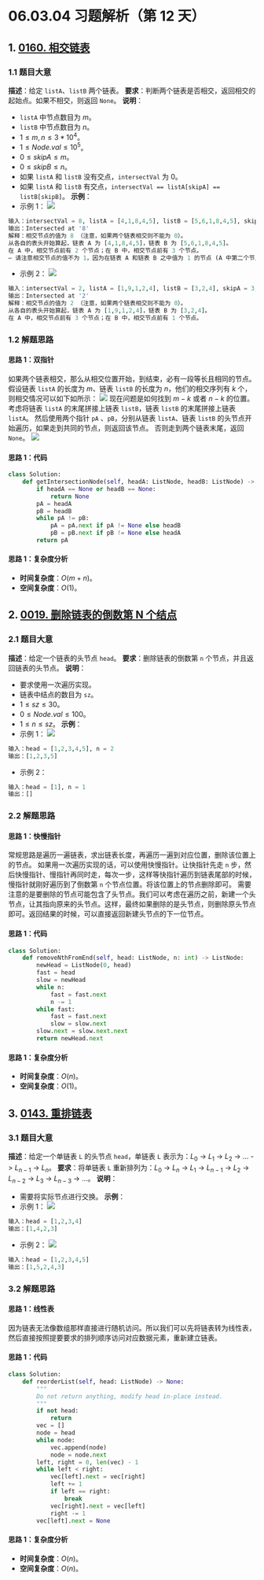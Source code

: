 # 06.03.04 习题解析（第 12 天）
## 1. [0160. 相交链表](https://leetcode.cn/problems/intersection-of-two-linked-lists/)
### 1.1 题目大意
**描述**：给定 `listA`、`listB` 两个链表。
**要求**：判断两个链表是否相交，返回相交的起始点。如果不相交，则返回 `None`。
**说明**：
- `listA` 中节点数目为 $m$。
- `listB` 中节点数目为 $n$。
- $1 \le m, n \le 3 * 10^4$。
- $1 \le Node.val \le 10^5$。
- $0 \le skipA \le m$。
- $0 \le skipB \le n$。
- 如果 `listA` 和 `listB` 没有交点，`intersectVal` 为 $0$。
- 如果 `listA` 和 `listB` 有交点，`intersectVal == listA[skipA] == listB[skipB]`。
**示例**：
- 示例 1：
![](https://assets.leetcode.com/uploads/2018/12/13/160_example_1.png)
```python
输入：intersectVal = 8, listA = [4,1,8,4,5], listB = [5,6,1,8,4,5], skipA = 2, skipB = 3
输出：Intersected at '8'
解释：相交节点的值为 8 （注意，如果两个链表相交则不能为 0）。
从各自的表头开始算起，链表 A 为 [4,1,8,4,5]，链表 B 为 [5,6,1,8,4,5]。
在 A 中，相交节点前有 2 个节点；在 B 中，相交节点前有 3 个节点。
— 请注意相交节点的值不为 1，因为在链表 A 和链表 B 之中值为 1 的节点 (A 中第二个节点和 B 中第三个节点) 是不同的节点。换句话说，它们在内存中指向两个不同的位置，而链表 A 和链表 B 中值为 8 的节点 (A 中第三个节点，B 中第四个节点) 在内存中指向相同的位置。
```
- 示例 2：
![](https://assets.leetcode.com/uploads/2021/03/05/160_example_2.png)
```python
输入：intersectVal = 2, listA = [1,9,1,2,4], listB = [3,2,4], skipA = 3, skipB = 1
输出：Intersected at '2'
解释：相交节点的值为 2 （注意，如果两个链表相交则不能为 0）。
从各自的表头开始算起，链表 A 为 [1,9,1,2,4]，链表 B 为 [3,2,4]。
在 A 中，相交节点前有 3 个节点；在 B 中，相交节点前有 1 个节点。
```
### 1.2 解题思路
#### 思路 1：双指针
如果两个链表相交，那么从相交位置开始，到结束，必有一段等长且相同的节点。假设链表 `listA` 的长度为 $m$、链表 `listB` 的长度为 $n$，他们的相交序列有 $k$ 个，则相交情况可以如下如所示：
![](../../images/keys/06.03.04-001.png)
现在问题是如何找到 $m - k$ 或者 $n - k$ 的位置。
考虑将链表 `listA` 的末尾拼接上链表 `listB`，链表 `listB` 的末尾拼接上链表 `listA`。
然后使用两个指针 `pA` 、`pB`，分别从链表 `listA`、链表 `listB` 的头节点开始遍历，如果走到共同的节点，则返回该节点。
否则走到两个链表末尾，返回 `None`。
![](../../images/keys/06.03.04-002.png)
#### 思路 1：代码
```python
class Solution:
    def getIntersectionNode(self, headA: ListNode, headB: ListNode) -> ListNode:
        if headA == None or headB == None:
            return None
        pA = headA
        pB = headB
        while pA != pB:
            pA = pA.next if pA != None else headB
            pB = pB.next if pB != None else headA
        return pA
```
#### 思路 1：复杂度分析
- **时间复杂度**：$O(m + n)$。
- **空间复杂度**：$O(1)$。
## 2. [0019. 删除链表的倒数第 N 个结点](https://leetcode.cn/problems/remove-nth-node-from-end-of-list/)
### 2.1 题目大意
**描述**：给定一个链表的头节点 `head`。
**要求**：删除链表的倒数第 `n` 个节点，并且返回链表的头节点。
**说明**：
- 要求使用一次遍历实现。
- 链表中结点的数目为 `sz`。
- $1 \le sz \le 30$。
- $0 \le Node.val \le 100$。
- $1 \le n \le sz$。
**示例**：
- 示例 1：
![](https://assets.leetcode.com/uploads/2020/10/03/remove_ex1.jpg)
```python
输入：head = [1,2,3,4,5], n = 2
输出：[1,2,3,5]
```
- 示例 2：
```python
输入：head = [1], n = 1
输出：[]
```
### 2.2 解题思路
#### 思路 1：快慢指针
常规思路是遍历一遍链表，求出链表长度，再遍历一遍到对应位置，删除该位置上的节点。
如果用一次遍历实现的话，可以使用快慢指针。让快指针先走 `n` 步，然后快慢指针、慢指针再同时走，每次一步，这样等快指针遍历到链表尾部的时候，慢指针就刚好遍历到了倒数第 `n` 个节点位置。将该位置上的节点删除即可。
需要注意的是要删除的节点可能包含了头节点。我们可以考虑在遍历之前，新建一个头节点，让其指向原来的头节点。这样，最终如果删除的是头节点，则删除原头节点即可。返回结果的时候，可以直接返回新建头节点的下一位节点。
#### 思路 1：代码
```python
class Solution:
    def removeNthFromEnd(self, head: ListNode, n: int) -> ListNode:
        newHead = ListNode(0, head)
        fast = head
        slow = newHead
        while n:
            fast = fast.next
            n -= 1
        while fast:
            fast = fast.next
            slow = slow.next
        slow.next = slow.next.next
        return newHead.next
```
#### 思路 1：复杂度分析
- **时间复杂度**：$O(n)$。
- **空间复杂度**：$O(1)$。
## 3. [0143. 重排链表](https://leetcode.cn/problems/reorder-list/)
### 3.1 题目大意
**描述**：给定一个单链表 `L` 的头节点 `head`，单链表 `L` 表示为：$L_0$ -> $L_1$ -> $L_2$ -> ... -> $L_{n-1}$ -> $L_n$。
**要求**：将单链表 `L` 重新排列为：$L_0$ -> $L_n$ -> $L_1$ -> $L_{n-1}$ -> $L_2$ -> $L_{n-2}$ -> $L_3$ -> $L_{n-3}$ -> ...。
**说明**：
- 需要将实际节点进行交换。
**示例**：
- 示例 1：
![](https://pic.leetcode-cn.com/1626420311-PkUiGI-image.png)
```python
输入：head = [1,2,3,4]
输出：[1,4,2,3]
```
- 示例 2：
![](https://pic.leetcode-cn.com/1626420320-YUiulT-image.png)
```python
输入：head = [1,2,3,4,5]
输出：[1,5,2,4,3]
```
### 3.2 解题思路    
#### 思路 1：线性表
因为链表无法像数组那样直接进行随机访问。所以我们可以先将链表转为线性表，然后直接按照提要要求的排列顺序访问对应数据元素，重新建立链表。
#### 思路 1：代码
```python
class Solution:
    def reorderList(self, head: ListNode) -> None:
        """
        Do not return anything, modify head in-place instead.
        """
        if not head:
            return
        vec = []
        node = head
        while node:
            vec.append(node)
            node = node.next
        left, right = 0, len(vec) - 1
        while left < right:
            vec[left].next = vec[right]
            left += 1
            if left == right:
                break
            vec[right].next = vec[left]
            right -= 1
        vec[left].next = None
```
#### 思路 1：复杂度分析
- **时间复杂度**：$O(n)$。
- **空间复杂度**：$O(n)$。
